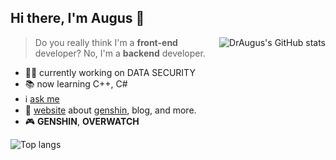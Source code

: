 ## Hi there, I'm Augus 👋

<img src="https://github-readme-stats.vercel.app/api?username=draugus&show_icons=true&hide_title=true&hide_border=true" alt="DrAugus's GitHub stats" align="right">


> Do you really think I'm a **front-end** developer? No, I'm a **backend** developer.

- 🐕‍🦺 currently working on DATA SECURITY
- 📚 now learning C++, C#
- ℹ️ [ask me](https://github.com/DrAugus/DrAugus/issues)
- 🔗 [website](https://augusmeow.cn/) about [genshin](https://augusmeow.cn/list/genshin), blog, and more.
- 🎮 **GENSHIN**, **OVERWATCH**


<img src="https://github-readme-stats.vercel.app/api/top-langs/?username=DrAugus&langs_count=8&layout=compact&hide_title=true&hide_border=true" alt="Top langs" align="left">
